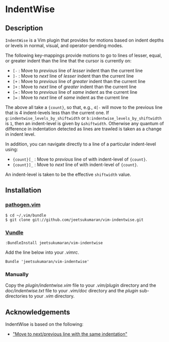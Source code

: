 # IndentWise

## Description

`IndentWise` is a Vim plugin that provides for motions based on indent depths
or levels in normal, visual, and operator-pending modes.

The following key-mappings provide motions to go to lines of lesser, equal, or greater indent than the line that the cursor is currently on:

- `[-`  : Move to *previous* line of *lesser* indent than the current line
- `]-`  : Move to *next* line of *lesser* indent than the current line
- `[+`  : Move to *previous* line of *greater* indent than the current line
- `]+`  : Move to *next* line of *greater* indent than the current line
- `[=`  : Move to *previous* line of *same* indent as the current line
- `]=`  : Move to *next* line of *same* indent as the current line

The above all take a `{count}`, so that, e.g., ``4[-`` will move to the
previous line that is 4 indent-levels less than the current one. If
``g:indentwise_levels_by_shiftwidth`` or ``b:indentwise_levels_by_shiftwidth``
is ``1``, then an indent-level is given by ``&shiftwidth``. Otherwise any
quantum of difference in indentation detected as lines are trawled is taken as
a change in indent level.

In addition, you can navigate directly to a line of a particular indent-level using:

- `{count}[_`  : Move to *previous* line of with indent-level of `{count}`.
- `{count}]_`  : Move to *next* line of with indent-level of `{count}`.

An indent-level is taken to be the effective ``shiftwidth`` value.

## Installation

### [pathogen.vim](https://github.com/tpope/vim-pathogen)

    $ cd ~/.vim/bundle
    $ git clone git://github.com/jeetsukumaran/vim-indentwise.git


### [Vundle](https://github.com/gmarik/vundle.git)

    :BundleInstall jeetsukumaran/vim-indentwise

Add the line below into your _.vimrc_.

    Bundle 'jeetsukumaran/vim-indentwise'

### Manually

Copy the _plugin/indentwise.vim_ file to your _.vim/plugin_ directory and the
_doc/indentwise.txt_ file to your _.vim/doc_ directory and the _plugin_
sub-directories to your _.vim_ directory.


## Acknowledgements

IndentWise is based on the following:

-   ["Move to next/previous line with the same indentation"](http://vim.wikia.com/wiki/Move_to_next/previous_line_with_same_indentation)

